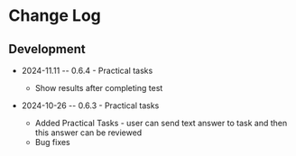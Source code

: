 # Change Log

## Development

* 2024-11.11 -- 0.6.4 - Practical tasks
  * Show results after completing test

* 2024-10-26 -- 0.6.3 - Practical tasks
  * Added Practical Tasks - user can send text answer to task and then this answer can be reviewed
  * Bug fixes